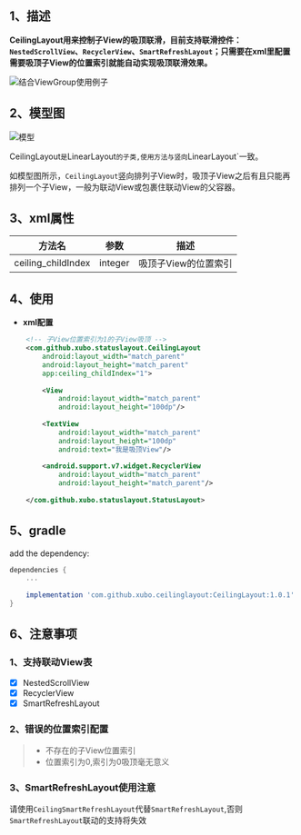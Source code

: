 ## 1、描述
**CeilingLayout用来控制子View的吸顶联滑，目前支持联滑控件：`NestedScrollView`、`RecyclerView`、`SmartRefreshLayout`；只需要在xml里配置需要吸顶子View的位置索引就能自动实现吸顶联滑效果。**

![结合ViewGroup使用例子](https://github.com/pirrip90/CeilingLayout/blob/master/screen/screen2.gif)

## 2、模型图
![模型](https://github.com/pirrip90/CeilingLayout/blob/master/screen/screen1.png)

CeilingLayout`是`LinearLayout`的子类,使用方法与竖向`LinearLayout`一致。

如模型图所示，`CeilingLayout`竖向排列子View时，吸顶子View之后有且只能再排列一个子View，一般为联动View或包裹住联动View的父容器。

## 3、xml属性
|方法名|参数|描述|
|:---:|:---:|:---:|
| ceiling_childIndex | integer | 吸顶子View的位置索引

## 4、使用
- **xml配置**
```xml
    <!-- 子View位置索引为1的子View吸顶 -->
    <com.github.xubo.statuslayout.CeilingLayout
        android:layout_width="match_parent"
        android:layout_height="match_parent"
        app:ceiling_childIndex="1">
        
        <View
            android:layout_width="match_parent"
            android:layout_height="100dp"/>
                    
        <TextView
            android:layout_width="match_parent"
            android:layout_height="100dp"
            android:text="我是吸顶View"/>
        
        <android.support.v7.widget.RecyclerView
            android:layout_width="match_parent"
            android:layout_height="match_parent"/>
            
    </com.github.xubo.statuslayout.StatusLayout>
```

## 5、gradle
add the dependency:
```gradle
dependencies {
    ...
    
    implementation 'com.github.xubo.ceilinglayout:CeilingLayout:1.0.1'
}
```

## 6、注意事项
### 1、支持联动View表
- [x] NestedScrollView
- [x] RecyclerView
- [x] SmartRefreshLayout

### 2、错误的位置索引配置
> * 不存在的子View位置索引
> * 位置索引为0,索引为0吸顶毫无意义

### 3、SmartRefreshLayout使用注意
请使用`CeilingSmartRefreshLayout`代替`SmartRefreshLayout`,否则`SmartRefreshLayout`联动的支持将失效









